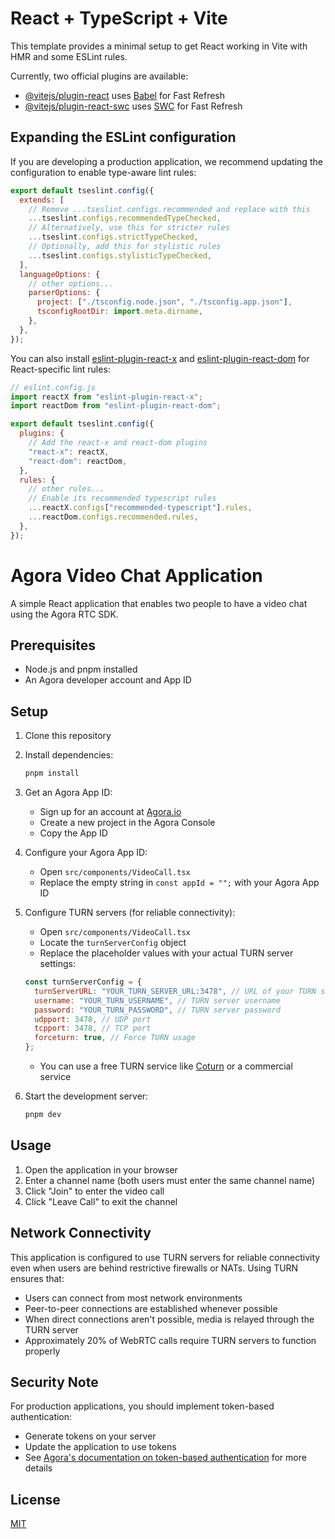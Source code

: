 # React + TypeScript + Vite

This template provides a minimal setup to get React working in Vite with HMR and some ESLint rules.

Currently, two official plugins are available:

- [@vitejs/plugin-react](https://github.com/vitejs/vite-plugin-react/blob/main/packages/plugin-react) uses [Babel](https://babeljs.io/) for Fast Refresh
- [@vitejs/plugin-react-swc](https://github.com/vitejs/vite-plugin-react/blob/main/packages/plugin-react-swc) uses [SWC](https://swc.rs/) for Fast Refresh

## Expanding the ESLint configuration

If you are developing a production application, we recommend updating the configuration to enable type-aware lint rules:

```js
export default tseslint.config({
  extends: [
    // Remove ...tseslint.configs.recommended and replace with this
    ...tseslint.configs.recommendedTypeChecked,
    // Alternatively, use this for stricter rules
    ...tseslint.configs.strictTypeChecked,
    // Optionally, add this for stylistic rules
    ...tseslint.configs.stylisticTypeChecked,
  ],
  languageOptions: {
    // other options...
    parserOptions: {
      project: ["./tsconfig.node.json", "./tsconfig.app.json"],
      tsconfigRootDir: import.meta.dirname,
    },
  },
});
```

You can also install [eslint-plugin-react-x](https://github.com/Rel1cx/eslint-react/tree/main/packages/plugins/eslint-plugin-react-x) and [eslint-plugin-react-dom](https://github.com/Rel1cx/eslint-react/tree/main/packages/plugins/eslint-plugin-react-dom) for React-specific lint rules:

```js
// eslint.config.js
import reactX from "eslint-plugin-react-x";
import reactDom from "eslint-plugin-react-dom";

export default tseslint.config({
  plugins: {
    // Add the react-x and react-dom plugins
    "react-x": reactX,
    "react-dom": reactDom,
  },
  rules: {
    // other rules...
    // Enable its recommended typescript rules
    ...reactX.configs["recommended-typescript"].rules,
    ...reactDom.configs.recommended.rules,
  },
});
```

# Agora Video Chat Application

A simple React application that enables two people to have a video chat using the Agora RTC SDK.

## Prerequisites

- Node.js and pnpm installed
- An Agora developer account and App ID

## Setup

1. Clone this repository

2. Install dependencies:

   ```bash
   pnpm install
   ```

3. Get an Agora App ID:

   - Sign up for an account at [Agora.io](https://www.agora.io/)
   - Create a new project in the Agora Console
   - Copy the App ID

4. Configure your Agora App ID:

   - Open `src/components/VideoCall.tsx`
   - Replace the empty string in `const appId = "";` with your Agora App ID

5. Configure TURN servers (for reliable connectivity):

   - Open `src/components/VideoCall.tsx`
   - Locate the `turnServerConfig` object
   - Replace the placeholder values with your actual TURN server settings:

   ```js
   const turnServerConfig = {
     turnServerURL: "YOUR_TURN_SERVER_URL:3478", // URL of your TURN server
     username: "YOUR_TURN_USERNAME", // TURN server username
     password: "YOUR_TURN_PASSWORD", // TURN server password
     udpport: 3478, // UDP port
     tcpport: 3478, // TCP port
     forceturn: true, // Force TURN usage
   };
   ```

   - You can use a free TURN service like [Coturn](https://github.com/coturn/coturn) or a commercial service

6. Start the development server:
   ```bash
   pnpm dev
   ```

## Usage

1. Open the application in your browser
2. Enter a channel name (both users must enter the same channel name)
3. Click "Join" to enter the video call
4. Click "Leave Call" to exit the channel

## Network Connectivity

This application is configured to use TURN servers for reliable connectivity even when users are behind restrictive firewalls or NATs. Using TURN ensures that:

- Users can connect from most network environments
- Peer-to-peer connections are established whenever possible
- When direct connections aren't possible, media is relayed through the TURN server
- Approximately 20% of WebRTC calls require TURN servers to function properly

## Security Note

For production applications, you should implement token-based authentication:

- Generate tokens on your server
- Update the application to use tokens
- See [Agora's documentation on token-based authentication](https://docs.agora.io/en/video-calling/develop/authentication-workflow) for more details

## License

[MIT](LICENSE)
